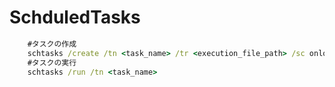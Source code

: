 # SchduledTasks

``` bat
    #タスクの作成
    schtasks /create /tn <task_name> /tr <execution_file_path> /sc onlogon /rl highest
    #タスクの実行
    schtasks /run /tn <task_name>
```

